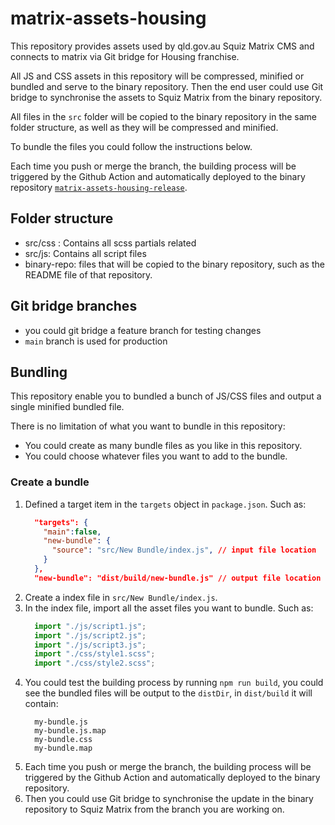 # matrix-assets-housing

This repository provides assets used by qld.gov.au Squiz Matrix CMS and connects to matrix via Git bridge for Housing franchise.

All JS and CSS assets in this repository will be compressed, minified or bundled and serve to the binary repository.
Then the end user could use Git bridge to synchronise the assets to Squiz Matrix from the binary repository.

All files in the `src` folder will be copied to the binary repository in the same folder structure, as well as they will be compressed and minified.

To bundle the files you could follow the instructions below.

Each time you push or merge the branch, the building process will be triggered by the Github Action and automatically deployed to the binary repository [`matrix-assets-housing-release`](https://github.com/qld-gov-au/matrix-assets-housing-release).

## Folder structure
- src/css : Contains all scss partials related
- src/js: Contains all script files
- binary-repo: files that will be copied to the binary repository, such as the README file of that repository.

## Git bridge branches
- you could git bridge a feature branch for testing changes
- `main` branch is used for production

## Bundling

This repository enable you to bundled a bunch of JS/CSS files and output a single minified bundled file.

There is no limitation of what you want to bundle in this repository:
- You could create as many bundle files as you like in this repository.
- You could choose whatever files you want to add to the bundle.

### Create a bundle

1. Defined a target item in the  `targets` object in `package.json`. Such as:
    ```json
      "targets": {
        "main":false,
        "new-bundle": {
          "source": "src/New Bundle/index.js", // input file location
        }
      },
      "new-bundle": "dist/build/new-bundle.js" // output file location
    ```
2. Create a index file in `src/New Bundle/index.js`.
3. In the index file, import all the asset files you want to bundle. Such as:
    ```js
      import "./js/script1.js";
      import "./js/script2.js";
      import "./js/script3.js";
      import "./css/style1.scss";
      import "./css/style2.scss";
    ```
4. You could test the building process by running `npm run build`, you could see the bundled files will be output to the `distDir`, in `dist/build` it will contain:
    ```
      my-bundle.js
      my-bundle.js.map
      my-bundle.css
      my-bundle.map
    ```
5. Each time you push or merge the branch, the building process will be triggered by the Github Action and automatically deployed to the binary repository.
6. Then you could use Git bridge to synchronise the update in the binary repository to Squiz Matrix from the branch you are working on.

